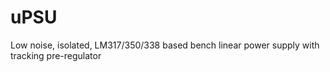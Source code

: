 # uPSU
Low noise, isolated, LM317/350/338 based bench linear power supply with tracking pre-regulator
